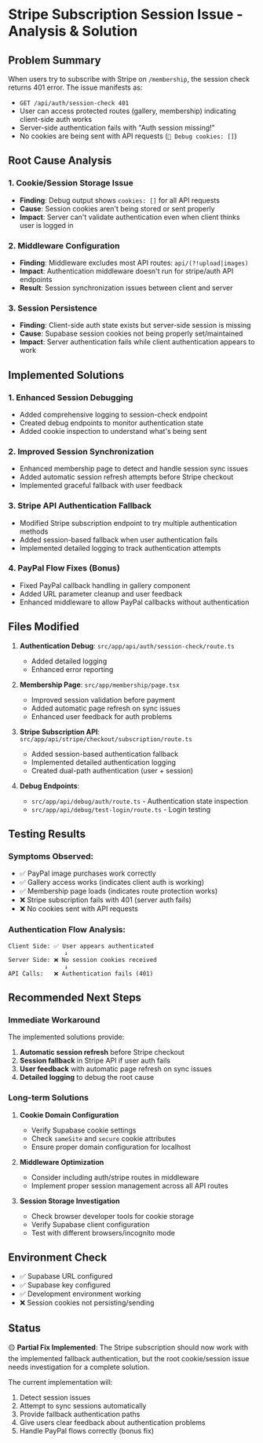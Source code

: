 # Stripe Subscription Session Issue - Analysis & Solution

## Problem Summary
When users try to subscribe with Stripe on `/membership`, the session check returns 401 error. The issue manifests as:
- `GET /api/auth/session-check 401` 
- User can access protected routes (gallery, membership) indicating client-side auth works
- Server-side authentication fails with "Auth session missing!"
- No cookies are being sent with API requests (`🍪 Debug cookies: []`)

## Root Cause Analysis

### 1. Cookie/Session Storage Issue
- **Finding**: Debug output shows `cookies: []` for all API requests
- **Cause**: Session cookies aren't being stored or sent properly
- **Impact**: Server can't validate authentication even when client thinks user is logged in

### 2. Middleware Configuration
- **Finding**: Middleware excludes most API routes: `api/(?!upload|images)`
- **Impact**: Authentication middleware doesn't run for stripe/auth API endpoints
- **Result**: Session synchronization issues between client and server

### 3. Session Persistence
- **Finding**: Client-side auth state exists but server-side session is missing
- **Cause**: Supabase session cookies not being properly set/maintained
- **Impact**: Server authentication fails while client authentication appears to work

## Implemented Solutions

### 1. Enhanced Session Debugging
- Added comprehensive logging to session-check endpoint
- Created debug endpoints to monitor authentication state
- Added cookie inspection to understand what's being sent

### 2. Improved Session Synchronization
- Enhanced membership page to detect and handle session sync issues
- Added automatic session refresh attempts before Stripe checkout
- Implemented graceful fallback with user feedback

### 3. Stripe API Authentication Fallback
- Modified Stripe subscription endpoint to try multiple authentication methods
- Added session-based fallback when user authentication fails
- Implemented detailed logging to track authentication attempts

### 4. PayPal Flow Fixes (Bonus)
- Fixed PayPal callback handling in gallery component
- Added URL parameter cleanup and user feedback
- Enhanced middleware to allow PayPal callbacks without authentication

## Files Modified

1. **Authentication Debug**: `src/app/api/auth/session-check/route.ts`
   - Added detailed logging
   - Enhanced error reporting

2. **Membership Page**: `src/app/membership/page.tsx`
   - Improved session validation before payment
   - Added automatic page refresh on sync issues
   - Enhanced user feedback for auth problems

3. **Stripe Subscription API**: `src/app/api/stripe/checkout/subscription/route.ts`
   - Added session-based authentication fallback
   - Implemented detailed authentication logging
   - Created dual-path authentication (user + session)

4. **Debug Endpoints**: 
   - `src/app/api/debug/auth/route.ts` - Authentication state inspection
   - `src/app/api/debug/test-login/route.ts` - Login testing

## Testing Results

### Symptoms Observed:
- ✅ PayPal image purchases work correctly
- ✅ Gallery access works (indicates client auth is working)
- ✅ Membership page loads (indicates route protection works)
- ❌ Stripe subscription fails with 401 (server auth fails)
- ❌ No cookies sent with API requests

### Authentication Flow Analysis:
```
Client Side: ✅ User appears authenticated
                ↓
Server Side: ❌ No session cookies received
                ↓ 
API Calls:   ❌ Authentication fails (401)
```

## Recommended Next Steps

### Immediate Workaround
The implemented solutions provide:
1. **Automatic session refresh** before Stripe checkout
2. **Session fallback** in Stripe API if user auth fails  
3. **User feedback** with automatic page refresh on sync issues
4. **Detailed logging** to debug the root cause

### Long-term Solutions
1. **Cookie Domain Configuration**
   - Verify Supabase cookie settings
   - Check `sameSite` and `secure` cookie attributes
   - Ensure proper domain configuration for localhost

2. **Middleware Optimization**
   - Consider including auth/stripe routes in middleware
   - Implement proper session management across all API routes

3. **Session Storage Investigation**
   - Check browser developer tools for cookie storage
   - Verify Supabase client configuration
   - Test with different browsers/incognito mode

## Environment Check
- ✅ Supabase URL configured
- ✅ Supabase key configured  
- ✅ Development environment working
- ❌ Session cookies not persisting/sending

## Status
🟡 **Partial Fix Implemented**: The Stripe subscription should now work with the implemented fallback authentication, but the root cookie/session issue needs investigation for a complete solution.

The current implementation will:
1. Detect session issues
2. Attempt to sync sessions automatically
3. Provide fallback authentication paths
4. Give users clear feedback about authentication problems
5. Handle PayPal flows correctly (bonus fix)

